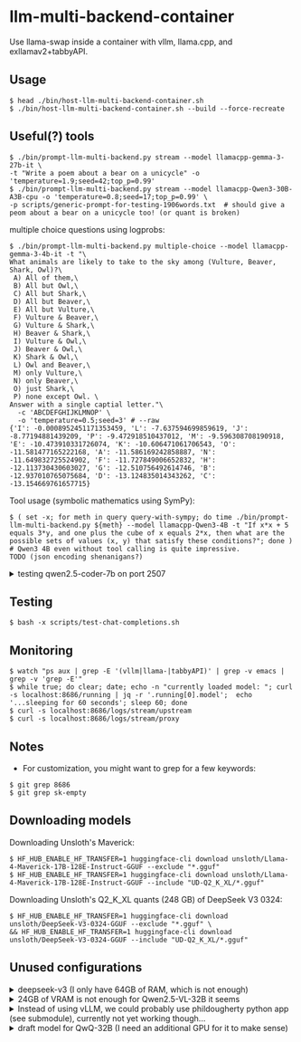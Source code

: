 # llm-multi-backend-container
Use llama-swap inside a container with vllm, llama.cpp, and exllamav2+tabbyAPI.

## Usage
```console
$ head ./bin/host-llm-multi-backend-container.sh
$ ./bin/host-llm-multi-backend-container.sh --build --force-recreate
```

## Useful(?) tools
```console
$ ./bin/prompt-llm-multi-backend.py stream --model llamacpp-gemma-3-27b-it \
-t "Write a poem about a bear on a unicycle" -o 'temperature=1.9;seed=42;top_p=0.99'
$ ./bin/prompt-llm-multi-backend.py stream --model llamacpp-Qwen3-30B-A3B-cpu -o 'temperature=0.8;seed=17;top_p=0.99' \
-p scripts/generic-prompt-for-testing-1906words.txt  # should give a peom about a bear on a unicycle too! (or quant is broken)
```

multiple choice questions using logprobs:
```console
$ ./bin/prompt-llm-multi-backend.py multiple-choice --model llamacpp-gemma-3-4b-it -t "\
What animals are likely to take to the sky among (Vulture, Beaver, Shark, Owl)?\
 A) All of them,\
 B) All but Owl,\
 C) All but Shark,\
 D) All but Beaver,\
 E) All but Vulture,\
 F) Vulture & Beaver,\
 G) Vulture & Shark,\
 H) Beaver & Shark,\
 I) Vulture & Owl,\
 J) Beaver & Owl,\
 K) Shark & Owl,\
 L) Owl and Beaver,\
 M) only Vulture,\
 N) only Beaver,\
 O) just Shark,\
 P) none except Owl. \
Answer with a single captial letter."\
  -c 'ABCDEFGHIJKLMNOP' \
  -o 'temperature=0.5;seed=3' # --raw
{'I': -0.0008952451171353459, 'L': -7.637594699859619, 'J': -8.77194881439209, 'P': -9.472918510437012, 'M': -9.596308708190918, 'E': -10.473910331726074, 'K': -10.606471061706543, 'O': -11.581477165222168, 'A': -11.586169242858887, 'N': -11.649832725524902, 'F': -11.727849006652832, 'H': -12.113730430603027, 'G': -12.510756492614746, 'B': -12.937010765075684, 'D': -13.124835014343262, 'C': -13.154669761657715}
```

Tool usage (symbolic mathematics using SymPy):
```console
$ ( set -x; for meth in query query-with-sympy; do time ./bin/prompt-llm-multi-backend.py ${meth} --model llamacpp-Qwen3-4B -t "If x*x + 5 equals 3*y, and one plus the cube of x equals 2*x, then what are the possible sets of values (x, y) that satisfy these conditions?"; done )  # Qwen3 4B even without tool calling is quite impressive.
TODO (json encoding shenanigans?)
```

<details>
<summary>testing qwen2.5-coder-7b on port 2507</summary>

```console
$ ./scripts/host-qwen2.5-coder-7b_localhost_port2507.sh
$ env OPENAI_API_BASE=localhost:2507/v1 OPENAI_API_KEY=sk-empty \
    ./scripts/test-chat-completions.sh modelnameplaceholder "In python, how do I defer deletion of a specific path to end of program?" \
    | jq -r | batcat -pp -l md
```
</details>

## Testing
```console
$ bash -x scripts/test-chat-completions.sh
```

## Monitoring
```console
$ watch "ps aux | grep -E '(vllm|llama-|tabbyAPI)' | grep -v emacs | grep -v 'grep -E'"
$ while true; do clear; date; echo -n "currently loaded model: "; curl -s localhost:8686/running | jq -r '.running[0].model';  echo '...sleeping for 60 seconds'; sleep 60; done
$ curl -s localhost:8686/logs/stream/upstream
$ curl -s localhost:8686/logs/stream/proxy
```

## Notes
- For customization, you might want to grep for a few keywords:
```console
$ git grep 8686
$ git grep sk-empty
```

## Downloading models
Downloading Unsloth's Maverick:
```console
$ HF_HUB_ENABLE_HF_TRANSFER=1 huggingface-cli download unsloth/Llama-4-Maverick-17B-128E-Instruct-GGUF --exclude "*.gguf"
$ HF_HUB_ENABLE_HF_TRANSFER=1 huggingface-cli download unsloth/Llama-4-Maverick-17B-128E-Instruct-GGUF --include "UD-Q2_K_XL/*.gguf"
```
Downloading Unsloth's Q2_K_XL quants (248 GB) of DeepSeek V3 0324:
```console
$ HF_HUB_ENABLE_HF_TRANSFER=1 huggingface-cli download unsloth/DeepSeek-V3-0324-GGUF --exclude "*.gguf" \
&& HF_HUB_ENABLE_HF_TRANSFER=1 huggingface-cli download unsloth/DeepSeek-V3-0324-GGUF --include "UD-Q2_K_XL/*.gguf"
```


## Unused configurations
<details>
<summary>deepseek-v3 (I only have 64GB of RAM, which is not enough)</summary>

```
  # notes:
  #  1. maybe use:
  #      - https://huggingface.co/ubergarm/DeepSeek-V3-0324-GGUF
  #      - https://github.com/ikawrakow/ik_llama.cpp/discussions/258
  llamacpp-deepseek-v3-0324:
    cmd: >
      /opt/llama.cpp/build/bin/llama-server
        --port 8017
        --ctx-size 16384
        --seed "-1"
        --prio 2
        --temp 0.3
        --min-p 0.01
        --model /root/.cache/huggingface/hub/models--unsloth--DeepSeek-V3-0324-GGUF/snapshots/b3e19c41e42074be413d73f1d0e1b7f2be9e60c3/UD-IQ2_XXS/DeepSeek-V3-0324-UD-IQ2_XXS-00001-of-00005.gguf  # ~219GB for 1..5
        --n-gpu-layers 1
        --ubatch-size 1
        --jinja
    #--model /root/.cache/huggingface/hub/models--unsloth--DeepSeek-V3-0324-GGUF/snapshots/b3e19c41e42074be413d73f1d0e1b7f2be9e60c3/UD-Q2_K_XL/DeepSeek-V3-0324-UD-Q2_K_XL-00001-of-00006.gguf  # zombie process after reading 231G (of 248G)
    proxy: http://127.0.0.1:8017
    ttl: 3600
```

</details>

<details>
<summary>24GB of VRAM is not enough for Qwen2.5-VL-32B it seems</summary>

```
  llamacpp-Qwen2.5-VL-32B:
    cmd: >
      /opt/llama.cpp/build/bin/llama-server
        --port 8013
        --ctx-size 4096
        --cache-type-k q8_0
        --cache-type-v q4_0
        --flash-attn
        --n-gpu-layers 64
        --hf-repo mradermacher/Qwen2.5-VL-32B-Instruct-i1-GGUF:i1-IQ3_S
        --temp 0.15
    proxy: http://127.0.0.1:8013
    ttl: 3600
```

</details>

<details>
<summary>Instead of using vLLM, we could probably use phildougherty python app (see submodule), currently not yet working though...</summary>

```
  phildougherty-Qwen2.5-VL-7B:
    cmd: >
      python3 /phildougherty-qwen-vl-api/app.py
          --model Qwen2.5-VL-7B-Instruct
          --port 8015
          --quant int8
          # --quant int4
    proxy: http://127.0.0.1:8015
    ttl: 3600

```

</details>

<details>
<summary>draft model for QwQ-32B (I need an additional GPU for it to make sense)</summary>
```
        #--hf-repo-draft mradermacher/Qwen2.5-Coder-0.5B-QwQ-draft-i1-GGUF:Q4_K_M  # <-- token 151665 content differs - target '<tool_response>', draft ''
        --hf-repo-draft bartowski/InfiniAILab_QwQ-0.5B-GGUF:Q8_0
        --n-gpu-layers-draft 99
        --override-kv tokenizer.ggml.bos_token_id=int:151643
        # --draft-max 16
        # --draft-min 5
        # --draft-p-min 0.5
```
</details>
